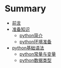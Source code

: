 # Summary

* [前言](README.md)
* [准备知识]()
    * [python简介](part1/1.md)
    * [python环境准备](part1/2.md)
* [python基础语法]()
    * [python常量与变量](part2/1.md)
    * [python数据类型](part2/2.md)
